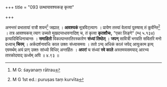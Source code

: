 +++
title = "093 उत्थायावश्यकङ् कृत्वा"

+++


अनन्तरं प्रभातायां रात्रौ शयनं[^१७९] जह्यात् । **आवश्यकं** मूत्रविट्त्यागः । प्रायेण तस्यां वेलायां पुरुषास् तं कुर्वन्ति[^१८०] । तत्र आवश्यकस् त्याग उच्यते मुखदन्तधावनादिश् च, तं कृत्वा **कृतशौचः,** "एका लिङ्गे" (म्ध् ५.१३४) इत्यादिविधिनाचान्तः । **समाहितो** विकल्पान्तरतिरस्कारेण **संध्यां तिष्ठेत्** । **जपन्** सावित्रीं भगवति सवितरि मनो दध्याच् **चिरम्** । अर्कदर्शनावधिः काल उक्तः संध्यासमयः । ततो ऽप्य् अधिकं कालं जपेद् आयुःकाम इत्य् एवमर्थम् अयं प्राग् उक्तः सांध्यो विधिर् अन्तर्हितः । **अपरां** च संध्यां **स्वे काले** अस्तमयसमयाद् आरभ्य तारकोदयाद् ऊर्ध्वम् अपि ॥ ४.९३ ॥


[^१८०]:
     M G 1st ed.: puruṣas taṃ kurvīta


[^१७९]:
     M G: śayanaṃ rātrau
